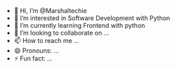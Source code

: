 - 👋 Hi, I’m @Marshaltechie
- 👀 I’m interested in Software Development with Python
- 🌱 I’m currently learning Frontend with python
- 💞️ I’m looking to collaborate on ...
- 📫 How to reach me ...
- 😄 Pronouns: ...
- ⚡ Fun fact: ...

<!---
Marshaltechie/Marshaltechie is a ✨ special ✨ repository because its `README.md` (this file) appears on your GitHub profile.
You can click the Preview link to take a look at your changes.
--->
